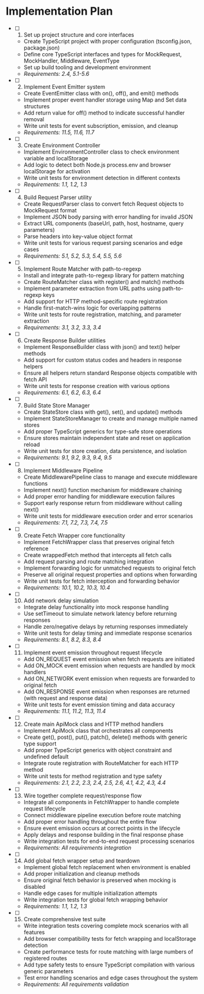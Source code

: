 # Implementation Plan

- [ ] 1. Set up project structure and core interfaces
  - Create TypeScript project with proper configuration (tsconfig.json, package.json)
  - Define core TypeScript interfaces and types for MockRequest, MockHandler, Middleware, EventType
  - Set up build tooling and development environment
  - _Requirements: 2.4, 5.1-5.6_

- [ ] 2. Implement Event Emitter system
  - Create EventEmitter class with on(), off(), and emit() methods
  - Implement proper event handler storage using Map and Set data structures
  - Add return value for off() method to indicate successful handler removal
  - Write unit tests for event subscription, emission, and cleanup
  - _Requirements: 11.5, 11.6, 11.7_

- [ ] 3. Create Environment Controller
  - Implement EnvironmentController class to check environment variable and localStorage
  - Add logic to detect both Node.js process.env and browser localStorage for activation
  - Write unit tests for environment detection in different contexts
  - _Requirements: 1.1, 1.2, 1.3_

- [ ] 4. Build Request Parser utility
  - Create RequestParser class to convert fetch Request objects to MockRequest format
  - Implement JSON body parsing with error handling for invalid JSON
  - Extract URL components (baseUrl, path, host, hostname, query parameters)
  - Parse headers into key-value object format
  - Write unit tests for various request parsing scenarios and edge cases
  - _Requirements: 5.1, 5.2, 5.3, 5.4, 5.5, 5.6_

- [ ] 5. Implement Route Matcher with path-to-regexp
  - Install and integrate path-to-regexp library for pattern matching
  - Create RouteMatcher class with register() and match() methods
  - Implement parameter extraction from URL paths using path-to-regexp keys
  - Add support for HTTP method-specific route registration
  - Handle first-match-wins logic for overlapping patterns
  - Write unit tests for route registration, matching, and parameter extraction
  - _Requirements: 3.1, 3.2, 3.3, 3.4_

- [ ] 6. Create Response Builder utilities
  - Implement ResponseBuilder class with json() and text() helper methods
  - Add support for custom status codes and headers in response helpers
  - Ensure all helpers return standard Response objects compatible with fetch API
  - Write unit tests for response creation with various options
  - _Requirements: 6.1, 6.2, 6.3, 6.4_

- [ ] 7. Build State Store Manager
  - Create StateStore class with get(), set(), and update() methods
  - Implement StateStoreManager to create and manage multiple named stores
  - Add proper TypeScript generics for type-safe store operations
  - Ensure stores maintain independent state and reset on application reload
  - Write unit tests for store creation, data persistence, and isolation
  - _Requirements: 9.1, 9.2, 9.3, 9.4, 9.5_

- [ ] 8. Implement Middleware Pipeline
  - Create MiddlewarePipeline class to manage and execute middleware functions
  - Implement next() function mechanism for middleware chaining
  - Add proper error handling for middleware execution failures
  - Support early response return from middleware without calling next()
  - Write unit tests for middleware execution order and error scenarios
  - _Requirements: 7.1, 7.2, 7.3, 7.4, 7.5_

- [ ] 9. Create Fetch Wrapper core functionality
  - Implement FetchWrapper class that preserves original fetch reference
  - Create wrappedFetch method that intercepts all fetch calls
  - Add request parsing and route matching integration
  - Implement forwarding logic for unmatched requests to original fetch
  - Preserve all original request properties and options when forwarding
  - Write unit tests for fetch interception and forwarding behavior
  - _Requirements: 10.1, 10.2, 10.3, 10.4_

- [ ] 10. Add network delay simulation
  - Integrate delay functionality into mock response handling
  - Use setTimeout to simulate network latency before returning responses
  - Handle zero/negative delays by returning responses immediately
  - Write unit tests for delay timing and immediate response scenarios
  - _Requirements: 8.1, 8.2, 8.3, 8.4_

- [ ] 11. Implement event emission throughout request lifecycle
  - Add ON_REQUEST event emission when fetch requests are initiated
  - Add ON_MOCK event emission when requests are handled by mock handlers
  - Add ON_NETWORK event emission when requests are forwarded to original fetch
  - Add ON_RESPONSE event emission when responses are returned (with request and response data)
  - Write unit tests for event emission timing and data accuracy
  - _Requirements: 11.1, 11.2, 11.3, 11.4_

- [ ] 12. Create main ApiMock class and HTTP method handlers
  - Implement ApiMock class that orchestrates all components
  - Create get(), post(), put(), patch(), delete() methods with generic type support
  - Add proper TypeScript generics with object constraint and undefined default
  - Integrate route registration with RouteMatcher for each HTTP method
  - Write unit tests for method registration and type safety
  - _Requirements: 2.1, 2.2, 2.3, 2.4, 2.5, 2.6, 4.1, 4.2, 4.3, 4.4_

- [ ] 13. Wire together complete request/response flow
  - Integrate all components in FetchWrapper to handle complete request lifecycle
  - Connect middleware pipeline execution before route matching
  - Add proper error handling throughout the entire flow
  - Ensure event emission occurs at correct points in the lifecycle
  - Apply delays and response building in the final response phase
  - Write integration tests for end-to-end request processing scenarios
  - _Requirements: All requirements integration_

- [ ] 14. Add global fetch wrapper setup and teardown
  - Implement global fetch replacement when environment is enabled
  - Add proper initialization and cleanup methods
  - Ensure original fetch behavior is preserved when mocking is disabled
  - Handle edge cases for multiple initialization attempts
  - Write integration tests for global fetch wrapping behavior
  - _Requirements: 1.1, 1.2, 1.3_

- [ ] 15. Create comprehensive test suite
  - Write integration tests covering complete mock scenarios with all features
  - Add browser compatibility tests for fetch wrapping and localStorage detection
  - Create performance tests for route matching with large numbers of registered routes
  - Add type safety tests to ensure TypeScript compilation with various generic parameters
  - Test error handling scenarios and edge cases throughout the system
  - _Requirements: All requirements validation_